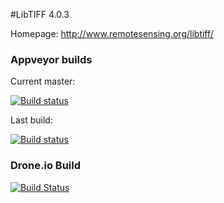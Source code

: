 #LibTIFF 4.0.3

Homepage: http://www.remotesensing.org/libtiff/

### Appveyor builds
Current master:

[![Build status](https://ci.appveyor.com/api/projects/status/g7wokqk79q51sk0r/branch/master)](https://ci.appveyor.com/project/nathanaeljones/libtiff/branch/master)

Last build:

[![Build status](https://ci.appveyor.com/api/projects/status/g7wokqk79q51sk0r)](https://ci.appveyor.com/project/nathanaeljones/libtiff)

### Drone.io Build

[![Build Status](https://drone.io/github.com/imazen/libtiff/status.png)](https://drone.io/github.com/imazen/libtiff/latest)
